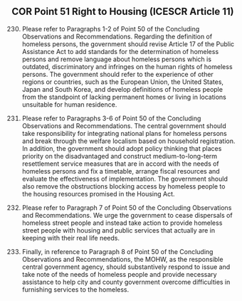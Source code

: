 ## COR Point 51 Right to Housing (ICESCR Article 11)

<ol start="230">
  <li><p>Please refer to Paragraphs 1-2 of Point 50 of the Concluding Observations and Recommendations. Regarding the definition of homeless persons, the government should revise Article 17 of the Public Assistance Act to add standards for the determination of homeless persons and remove language about homeless persons which is outdated, discriminatory and infringes on the human rights of homeless persons. The government should refer to the experience of other regions or countries, such as the European Union, the United States, Japan and South Korea, and develop definitions of homeless people from the standpoint of lacking permanent homes or living in locations unsuitable for human residence.</p></li>

  <li><p>Please refer to Paragraphs 3-6 of Point 50 of the Concluding Observations and Recommendations. The central government should take responsibility for integrating national plans for homeless persons and break through the welfare localism based on household registration. In addition, the government should adopt policy thinking that places priority on the disadvantaged and construct medium-to-long-term resettlement service measures that are in accord with the needs of homeless persons and fix a timetable, arrange fiscal resources and evaluate the effectiveness of implementation. The government should also remove the obstructions blocking access by homeless people to the housing resources promised in the Housing Act.</p></li>

  <li><p>Please refer to Paragraph 7 of Point 50 of the Concluding Observations and Recommendations. We urge the government to cease dispersals of homeless street people and instead take action to provide homeless street people with housing and public services that actually are in keeping with their real life needs.</p></li>

  <li><p>Finally, in reference to Paragraph 8 of Point 50 of the Concluding Observations and Recommendations, the MOHW, as the responsible central government agency, should substantively respond to issue and take note of the needs of homeless people and provide necessary assistance to help city and county government overcome difficulties in furnishing services to the homeless.</p></li>
</ol>
